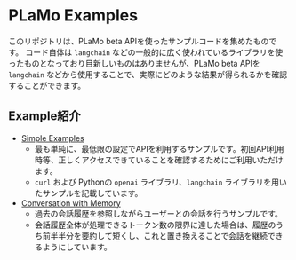 # PLaMo Examples

このリポジトリは、PLaMo beta APIを使ったサンプルコードを集めたものです。
コード自体は `langchain` などの一般的に広く使われているライブラリを使ったものとなっており目新しいものはありませんが、PLaMo beta APIを `langchain` などから使用することで、実際にどのような結果が得られるかを確認することができます。

## Example紹介

- [Simple Examples](./examples/simaple_examples/)
    - 最も単純に、最低限の設定でAPIを利用するサンプルです。初回API利用時等、正しくアクセスできていることを確認するためにご利用いただけます。
    - `curl` および Pythonの `openai` ライブラリ、`langchain` ライブラリを用いたサンプルを記載しています。
- [Conversation with Memory](./examples/conversation_with_memory/)
    - 過去の会話履歴を参照しながらユーザーとの会話を行うサンプルです。
    - 会話履歴全体が処理できるトークン数の限界に達した場合は、履歴のうち前半半分を要約して短くし、これと置き換えることで会話を継続できるようにしています。
